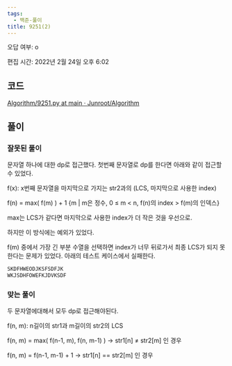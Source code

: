 ```yaml
---
tags:
  - 백준-풀이
title: 9251(2)
---
```


오답 여부: o

편집 시간: 2022년 2월 24일 오후 6:02

## 코드

[Algorithm/9251.py at main · Junroot/Algorithm](https://github.com/Junroot/Algorithm/blob/main/backjoon/9251.py)

## 풀이

### 잘못된 풀이

문자열 하나에 대한 dp로 접근했다. 첫번째 문자열로 dp를 한다면 아래와 같이 접근할 수 있었다.

f(x): x번째 문자열을 마지막으로 가지는 str2과의 (LCS, 마지막으로 사용한 index)

f(n) = max( f(m) ) + 1 {m | m은 정수, 0 ≤ m < n, f(n)의 index > f(m)의 인덱스} 

max는 LCS가 같다면 마지막으로 사용한 index가 더 작은 것을 우선으로.

하지만 이 방식에는 예외가 있었다.

f(m) 중에서 가장 긴 부분 수열을 선택하면 index가 너무 뒤로가서 최종 LCS가 되지 못한다는 문제가 있었다. 아래의 테스트 케이스에서 실패한다.

```bash
SKDFHWEODJKSFSDFJK
WKJSDHFOWEFKJDVKSDF
```

### 맞는 풀이

두 문자열에대해서 모두 dp로 접근해야된다.

f(n, m): n길이의 str1과 m길이의 str2의 LCS

f(n, m) = max( f(n-1, m), f(n, m-1) ) → str1[n] ≠ str2[m] 인 경우

f(n, m) = f(n-1, m-1) + 1 → str1[n] == str2[m] 인 경우

